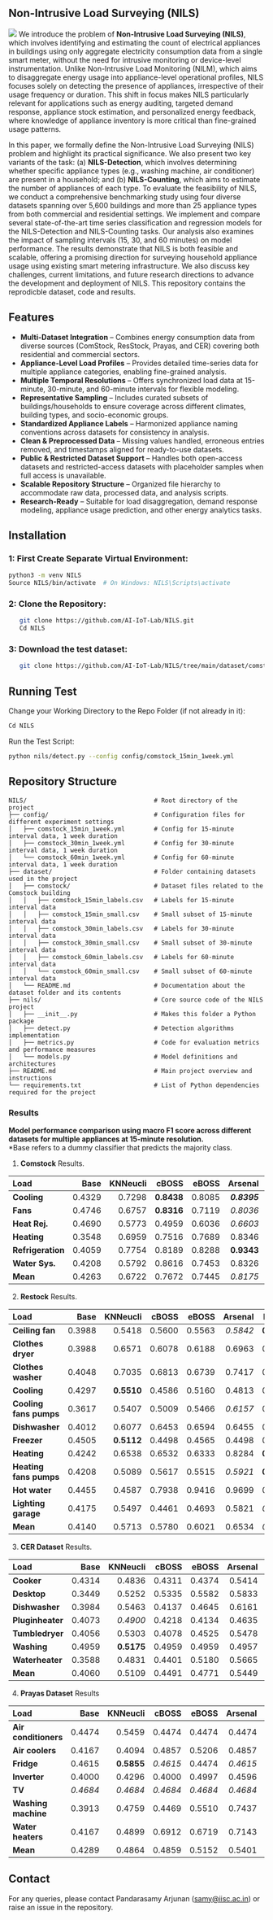 ## Non-Intrusive Load Surveying (NILS)
![](NILS.png)
We introduce the problem of **Non-Intrusive Load Surveying (NILS)**, which involves identifying and estimating the count of electrical appliances in buildings using only aggregate electricity consumption data from a single smart meter, without the need for intrusive monitoring or device-level instrumentation. Unlike Non-Intrusive Load Monitoring (NILM), which aims to disaggregate energy usage into appliance-level operational profiles, NILS focuses solely on detecting the presence of appliances, irrespective of their usage frequency or duration. This shift in focus makes NILS particularly relevant for applications such as energy auditing, targeted demand response, appliance stock estimation, and personalized energy feedback, where knowledge of appliance inventory is more critical than fine-grained usage patterns.

In this paper, we formally define the Non-Intrusive Load Surveying (NILS) problem and highlight its practical significance. We also present two key variants of the task: (a) **NILS-Detection**, which involves determining whether specific appliance types (e.g., washing machine, air conditioner) are present in a household; and (b) **NILS-Counting**, which aims to estimate the number of appliances of each type. To evaluate the feasibility of NILS, we conduct a comprehensive benchmarking study using four diverse datasets spanning over 5,600 buildings and more than 25 appliance types from both commercial and residential settings. We implement and compare several state-of-the-art time series classification and regression models for the NILS-Detection and NILS-Counting tasks. Our analysis also examines the impact of sampling intervals (15, 30, and 60 minutes) on model performance. The results demonstrate that NILS is both feasible and scalable, offering a promising direction for surveying household appliance usage using existing smart metering infrastructure. We also discuss key challenges, current limitations, and future research directions to advance the development and deployment of NILS.
This repository contains the reprodicble dataset, code and results.  

## **Features**

- **Multi-Dataset Integration** – Combines energy consumption data from diverse sources (ComStock, ResStock, Prayas, and CER) covering both residential and commercial sectors.
- **Appliance-Level Load Profiles** – Provides detailed time-series data for multiple appliance categories, enabling fine-grained analysis.
- **Multiple Temporal Resolutions** – Offers synchronized load data at 15-minute, 30-minute, and 60-minute intervals for flexible modeling.
- **Representative Sampling** – Includes curated subsets of buildings/households to ensure coverage across different climates, building types, and socio-economic groups.
- **Standardized Appliance Labels** – Harmonized appliance naming conventions across datasets for consistency in analysis.
- **Clean & Preprocessed Data** – Missing values handled, erroneous entries removed, and timestamps aligned for ready-to-use datasets.
- **Public & Restricted Dataset Support** – Handles both open-access datasets and restricted-access datasets with placeholder samples when full access is unavailable.
- **Scalable Repository Structure** – Organized file hierarchy to accommodate raw data, processed data, and analysis scripts.
- **Research-Ready** – Suitable for load disaggregation, demand response modeling, appliance usage prediction, and other energy analytics tasks.


## Installation
### 1: First Create Separate Virtual Environment:
```bash
python3 -m venv NILS
Source NILS/bin/activate  # On Windows: NILS\Scripts\activate
```
### 2: Clone the Repository:
```bash
   git clone https://github.com/AI-IoT-Lab/NILS.git
   Cd NILS
```
### 3: Download the test dataset:
```bash
   git clone https://github.com/AI-IoT-Lab/NILS/tree/main/dataset/comstock

```
## Running Test
Change your Working Directory to the Repo Folder (if not already in it):
```bash
Cd NILS
```
Run the Test Script:
```bash
python nils/detect.py --config config/comstock_15min_1week.yml
```

## Repository Structure
```
NILS/                                   # Root directory of the project
├── config/                             # Configuration files for different experiment settings
│   ├── comstock_15min_1week.yml        # Config for 15-minute interval data, 1 week duration
│   ├── comstock_30min_1week.yml        # Config for 30-minute interval data, 1 week duration
│   └── comstock_60min_1week.yml        # Config for 60-minute interval data, 1 week duration
├── dataset/                            # Folder containing datasets used in the project
│   ├── comstock/                       # Dataset files related to the Comstock building
│   │   ├── comstock_15min_labels.csv   # Labels for 15-minute interval data
│   │   ├── comstock_15min_small.csv    # Small subset of 15-minute interval data
│   │   ├── comstock_30min_labels.csv   # Labels for 30-minute interval data
│   │   ├── comstock_30min_small.csv    # Small subset of 30-minute interval data
│   │   ├── comstock_60min_labels.csv   # Labels for 60-minute interval data
│   │   └── comstock_60min_small.csv    # Small subset of 60-minute interval data
│   └── README.md                       # Documentation about the dataset folder and its contents
├── nils/                               # Core source code of the NILS project
│   ├── __init__.py                     # Makes this folder a Python package
│   ├── detect.py                       # Detection algorithms implementation
│   ├── metrics.py                      # Code for evaluation metrics and performance measures
│   └── models.py                       # Model definitions and architectures
├── README.md                           # Main project overview and instructions
└── requirements.txt                    # List of Python dependencies required for the project

```
### Results

**Model performance comparison using macro F1 score across different datasets for multiple appliances at 15-minute resolution.**  
*Base refers to a dummy classifier that predicts the majority class.

1. **Comstock** Results.

| **Load**   |    **Base** |    **KNNeucli** | **cBOSS** | **eBOSS** | **Arsenal** | **Rocket** |   **Minirocket** | **DrCIF** |    **TSForest** |  **Rise** |    **ConvNet** | **ResNet** |   **ResNetAtt** |
|:---------------|------:|------:|-----------:|-----------:|------:|------------:|-------:|-----------:|------:|-----------:|------:|------------:|-------:|
| **Cooling** | 0.4329 | 0.7298 | **0.8438** | 0.8085 | ***0.8395*** | 0.8270 | 0.8166 | 0.8244 | 0.7942 | 0.7734 | 0.7365 | 0.7853 | 0.6621 |
| **Fans** | 0.4746 | 0.6757 | **0.8316** | 0.7119 | _0.8036_ | **0.8316** | 0.7477 | 0.7881 | 0.7184 | 0.6400 | 0.5272 | 0.7841 | 0.6334 |
| **Heat Rej.** | 0.4690 | 0.5773 | 0.4959 | 0.6036 | _0.6603_ | **0.6792** | 0.6191 | 0.5616 | 0.4895 | 0.5224 | 0.5095 | 0.4927 | 0.5631 |
| **Heating** | 0.3548 | 0.6959 | 0.7516 | 0.7689 | 0.8346 | **0.8730** | _0.8625_ | 0.8505 | 0.8415 | 0.7863 | 0.7416 | 0.7742 | 0.8433 |
| **Refrigeration** | 0.4059 | 0.7754 | 0.8189 | 0.8288 | **0.9343** | 0.9076 | 0.8746 | _0.9143_ | 0.8457 | 0.8070 | 0.7209 | 0.7898 | 0.7997 |
| **Water Sys.** | 0.4208 | 0.5792 | 0.8616 | 0.7453 | 0.8326 | 0.8428 | **0.9047** | _0.8690_ | 0.7222 | 0.7188 | 0.6993 | 0.7570 | 0.5953 |
| **Mean** | 0.4263 | 0.6722 | 0.7672 | 0.7445 | _0.8175_ | **0.8269** | 0.8042 | 0.8013 | 0.7353 | 0.7080 | 0.6558 | 0.7305 | 0.6828 |

2. **Restock** Results.

| **Load**   |    **Base** |    **KNNeucli** | **cBOSS** | **eBOSS** | **Arsenal** | **Rocket** |   **Minirocket** | **DrCIF** |    **TSForest** |  **Rise** |    **ConvNet** | **ResNet** |   **ResNetAtt** |
|:---------------|------:|------:|-----------:|-----------:|------:|------------:|-------:|-----------:|------:|-----------:|------:|------------:|-------:|
| **Ceiling fan** | 0.3988 | 0.5418 | 0.5600 | 0.5563 | _0.5842_ | **0.5850** | 0.5814 | 0.5754 | 0.5830 | 0.5626 | 0.5603 | 0.5560 | 0.5133 |
| **Clothes dryer** | 0.3988 | 0.6571 | 0.6078 | 0.6188 | 0.6963 | 0.7159 | **0.7626** | _0.7204_ | 0.7081 | 0.6910 | 0.6483 | 0.6511 | 0.6091 |
| **Clothes washer** | 0.4048 | 0.7035 | 0.6813 | 0.6739 | 0.7417 | 0.7407 | **0.7878** | _0.7704_ | 0.7555 | 0.7257 | 0.6732 | 0.6527 | 0.5796 |
| **Cooling** | 0.4297 | **0.5510** | 0.4586 | 0.5160 | 0.4813 | 0.5154 | 0.4923 | 0.4340 | 0.4424 | 0.4391 | 0.4275 | 0.4761 | _0.5203_ |
| **Cooling fans pumps** | 0.3617 | 0.5407 | 0.5009 | 0.5466 | _0.6157_ | 0.5965 | **0.6290** | 0.6034 | _0.6157_ | 0.5350 | 0.4795 | 0.5007 | 0.5532 |
| **Dishwasher** | 0.4012 | 0.6077 | 0.6453 | 0.6594 | 0.6455 | 0.6270 | 0.6851 | **0.7042** | 0.6901 | _0.7008_ | 0.6141 | 0.5805 | 0.5090 |
| **Freezer** | 0.4505 | **0.5112** | 0.4498 | 0.4565 | 0.4498 | 0.4599 | 0.4747 | 0.4502 | 0.4624 | 0.4502 | 0.4478 | 0.4745 | _0.5038_ |
| **Heating** | 0.4242 | 0.6538 | 0.6532 | 0.6333 | 0.8284 | **0.8412** | _0.8311_ | 0.8254 | 0.7483 | 0.6917 | 0.7782 | 0.7803 | 0.6807 |
| **Heating fans pumps** | 0.4208 | 0.5089 | 0.5617 | 0.5515 | _0.5921_ | **0.6288** | 0.5514 | 0.5557 | 0.5834 | 0.5332 | 0.5166 | 0.5200 | 0.5051 |
| **Hot water** | 0.4455 | 0.4587 | 0.7938 | 0.9416 | 0.9699 | 0.9735 | 0.9730 | **0.9820** | 0.8914 | 0.9063 | 0.9631 | _0.9752_ | 0.7353 |
| **Lighting garage** | 0.4175 | 0.5497 | 0.4461 | 0.4693 | 0.5821 | _0.5988_ | **0.6258** | 0.5334 | 0.5490 | 0.4691 | 0.5392 | 0.5618 | 0.5080 |
| **Mean** | 0.4140 | 0.5713 | 0.5780 | 0.6021 | 0.6534 | _0.6621_ | **0.6722** | 0.6504 | 0.6390 | 0.6095 | 0.6043 | 0.6117 | 0.5652 |

3. **CER Dataset** Results.

| **Load**   |    **Base** |    **KNNeucli** | **cBOSS** | **eBOSS** | **Arsenal** | **Rocket** |   **Minirocket** | **DrCIF** |    **TSForest** |  **Rise** |    **ConvNet** | **ResNet** |   **ResNetAtt** |
|:---------------|------:|------:|-----------:|-----------:|------:|------------:|-------:|-----------:|------:|-----------:|------:|------------:|-------:|
| **Cooker** | 0.4314 | 0.4836 | 0.4311 | 0.4374 | 0.5414 | 0.5636 | 0.5674 | 0.5283 | 0.5489 | 0.4425 | **0.5902** | _0.5835_ | 0.5309 |
| **Desktop** | 0.3449 | 0.5252 | 0.5335 | 0.5582 | 0.5833 | 0.5732 | 0.6276 | _0.6489_ | 0.6347 | **0.6518** | 0.5601 | 0.6043 | 0.5225 |
| **Dishwasher** | 0.3984 | 0.5463 | 0.4137 | 0.4645 | 0.6161 | 0.6250 | **0.6973** | _0.6595_ | 0.6485 | 0.6319 | 0.5804 | 0.6417 | 0.5629 |
| **Pluginheater** | 0.4073 | _0.4900_ | 0.4218 | 0.4134 | 0.4635 | 0.4806 | 0.4645 | 0.4066 | 0.4113 | 0.4095 | 0.4210 | 0.4127 | **0.5009** |
| **Tumbledryer** | 0.4056 | 0.5303 | 0.4078 | 0.4525 | 0.5478 | 0.5775 | 0.6237 | **0.6281** | _0.6262_ | 0.6042 | 0.5656 | 0.5881 | 0.5058 |
| **Washing** | 0.4959 | **0.5175** | 0.4959 | 0.4959 | 0.4957 | 0.4957 | 0.4959 | 0.4959 | 0.4957 | 0.4957 | _0.4973_ | 0.4364 | 0.4718 |
| **Waterheater** | 0.3588 | 0.4831 | 0.4401 | 0.5180 | 0.5665 | 0.5578 | _0.6243_ | **0.6409** | 0.6151 | 0.6068 | 0.5903 | 0.6102 | 0.5325 |
| **Mean** | 0.4060 | 0.5109 | 0.4491 | 0.4771 | 0.5449 | 0.5533 | **0.5858** | _0.5726_ | 0.5686 | 0.5489 | 0.5436 | 0.5538 | 0.5182 |


4. **Prayas Dataset** Results

| **Load**   |    **Base** |    **KNNeucli** | **cBOSS** | **eBOSS** | **Arsenal** | **Rocket** |   **Minirocket** | **DrCIF** |    **TSForest** |  **Rise** |    **ConvNet** | **ResNet** |   **ResNetAtt** |
|:---------------|------:|------:|-----------:|-----------:|------:|------------:|-------:|-----------:|------:|-----------:|------:|------------:|-------:|
| **Air conditioners** | 0.4474 | 0.5459 | 0.4474 | 0.4474 | 0.4474 | 0.4474 | **0.7429** | 0.6815 | 0.6912 | _0.7159_ | 0.4474 | 0.2513 | 0.4815 |
| **Air coolers** | 0.4167 | 0.4094 | 0.4857 | 0.5206 | 0.4857 | 0.5536 | **0.7172** | 0.6681 | _0.6939_ | 0.5944 | 0.4167 | 0.6298 | 0.5159 |
| **Fridge** | 0.4615 | **0.5855** | _0.4615_ | 0.4474 | _0.4615_ | _0.4615_ | _0.4615_ | _0.4615_ | _0.4615_ | _0.4615_ | 0.3753 | _0.4615_ | 0.4247 |
| **Inverter** | 0.4000 | 0.4296 | 0.4000 | 0.4997 | 0.4596 | 0.5206 | **0.7375** | _0.6062_ | 0.5873 | 0.5944 | 0.4000 | 0.5258 | 0.4269 |
| **TV** | _0.4684_ | _0.4684_ | _0.4684_ | _0.4684_ | _0.4684_ | _0.4684_ | _0.4684_ | _0.4684_ | _0.4684_ | _0.4684_ | **0.4995** | _0.4684_ | 0.3713 |
| **Washing machine** | 0.3913 | 0.4759 | 0.4469 | 0.5510 | 0.7437 | 0.7437 | 0.7544 | 0.6707 | 0.6998 | 0.5510 | **0.8090** | _0.7772_ | 0.4367 |
| **Water heaters** | 0.4167 | 0.4899 | 0.6912 | 0.6719 | 0.7143 | 0.7375 | **0.7778** | _0.7667_ | 0.7215 | 0.6707 | 0.7172 | 0.7172 | 0.4987 |
| **Mean** | 0.4289 | 0.4864 | 0.4859 | 0.5152 | 0.5401 | 0.5618 | **0.6657** | 0.6176 | _0.6177_ | 0.5795 | 0.5236 | 0.5473 | 0.4508 |


## Contact
For any queries, please contact Pandarasamy Arjunan (samy@iisc.ac.in) or raise an issue in the repository.






